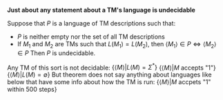 **Just about any statement about a TM's language is undecidable**

Suppose that $P$ is a language of TM descriptions such that:
- $P$ is neither empty nor the set of all TM descriptions
- If $M_1$ and $M_2$ are TMs such that $L(M_1) = L(M_2)$, then $\langle M_1 \rangle \in P \iff \langle M_2 \rangle \in P$
Then $P$ is undecidable.

Any TM of this sort is not decidable:
$\{ \langle M \rangle | L(M) = \Sigma^* \}$
$\{ \langle M \rangle | M \text{ accepts "1"} \}$
$\{ \langle M \rangle | L(M) = \emptyset \}$
But theorem does not say anything about languages like below that have some info about how the TM is run:
$\{ \langle M \rangle | M \text{ accpets "1" within 500 steps}  \}$